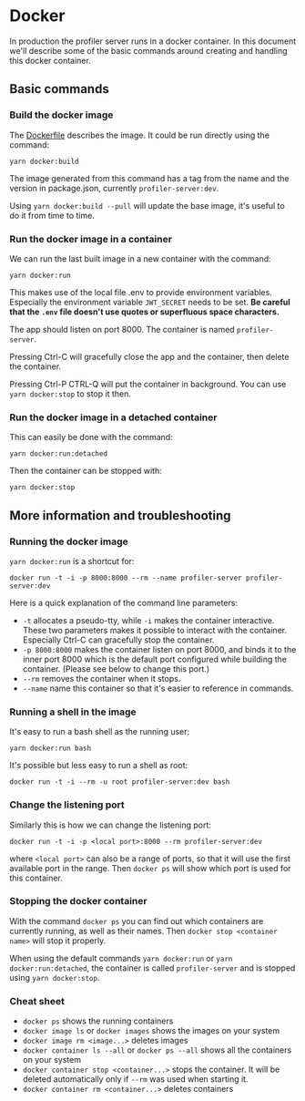 # Docker

In production the profiler server runs in a docker container. In this document
we'll describe some of the basic commands around creating and handling this
docker container.

## Basic commands
### Build the docker image

The [Dockerfile](../Dockerfile) describes the image. It could be run directly
using the command:
```
yarn docker:build
```

The image generated from this command has a tag from the name and the version in
package.json, currently `profiler-server:dev`.

Using `yarn docker:build --pull` will update the base image, it's useful to do
it from time to time.

### Run the docker image in a container

We can run the last built image in a new container with the command:
```
yarn docker:run
```
This makes use of the local file .env to provide environment variables.
Especially the environment variable `JWT_SECRET` needs to be set.
**Be careful that the `.env` file doesn't use quotes or superfluous space characters.**

The app should listen on port 8000. The container is named `profiler-server`.

Pressing Ctrl-C will gracefully close the app and the container, then delete the
container.

Pressing Ctrl-P CTRL-Q will put the container in background. You can use `yarn
docker:stop` to stop it then.

### Run the docker image in a detached container

This can easily be done with the command:
```
yarn docker:run:detached
```
Then the container can be stopped with:
```
yarn docker:stop
```

## More information and troubleshooting
### Running the docker image
`yarn docker:run` is a shortcut for:
```
docker run -t -i -p 8000:8000 --rm --name profiler-server profiler-server:dev
```
Here is a quick explanation of the command line parameters:
* `-t` allocates a pseudo-tty, while `-i` makes the container interactive. These
  two parameters makes it possible to interact with the container. Especially
  Ctrl-C can gracefully stop the container.
* `-p 8000:8000` makes the container listen on port 8000, and binds it to the
  inner port 8000 which is the default port configured while building the
  container. (Please see below to change this port.)
* `--rm` removes the container when it stops.
* `--name` name this container so that it's easier to reference in commands.

### Running a shell in the image
It's easy to run a bash shell as the running user:
```
yarn docker:run bash
```
It's possible but less easy to run a shell as root:
```
docker run -t -i --rm -u root profiler-server:dev bash
```

### Change the listening port
Similarly this is how we can change the listening port:
```
docker run -t -i -p <local port>:8000 --rm profiler-server:dev
```
where `<local port>` can also be a range of ports, so that it will use the first
available port in the range. Then `docker ps` will show which port is used for
this container.

### Stopping the docker container

With the command `docker ps` you can find out which containers are currently
running, as well as their names. Then `docker stop <container name>` will stop
it properly.

When using the default commands `yarn docker:run` or `yarn docker:run:detached`,
the container is called `profiler-server` and is stopped using `yarn docker:stop`.

### Cheat sheet
* `docker ps` shows the running containers
* `docker image ls` or `docker images` shows the images on your system
* `docker image rm <image...>` deletes images
* `docker container ls --all` or `docker ps --all` shows all the containers on
  your system
* `docker container stop <container...>` stops the container. It will be deleted
  automatically only if `--rm` was used when starting it.
* `docker container rm <container...>` deletes containers

